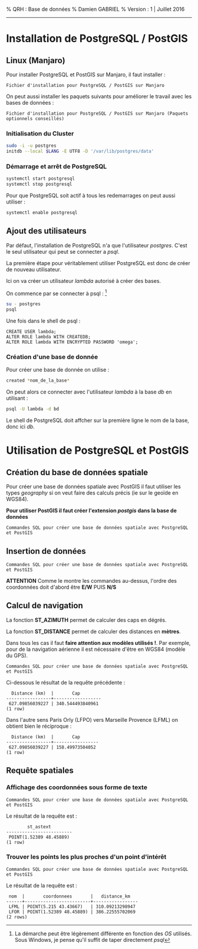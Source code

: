 % QRH : Base de données
% Damien GABRIEL
% Version : 1 | Juillet 2016

<!--[![Built with Spacemacs](https://cdn.rawgit.com/syl20bnr/spacemacs/442d025779da2f62fc86c2082703697714db6514/assets/spacemacs-badge.svg)](http://github.com/syl20bnr/spacemacs)-->

***
# Installation de PostgreSQL / PostGIS #

## Linux (Manjaro) ##

Pour installer PostgreSQL et PostGIS sur Manjaro, il faut installer :

~~~ {include="./fichiers/bash/postgresql_install.txt" .bash}
Fichier d'installation pour PostgreSQL / PostGIS sur Manjaro
~~~

On peut aussi installer les paquets suivants pour améliorer le travail avec les bases de données :

~~~ {include="./fichiers/bash/postgresql_install_opt.txt" .bash}
Fichier d'installation pour PostgreSQL / PostGIS sur Manjaro (Paquets optionnels conseillés)
~~~


### Initialisation du Cluster ###

```bash
sudo -i -u postgres
initdb --local $LANG -E UTF8 -D '/var/lib/postgres/data'
```

### Démarrage et arrêt de PostgreSQL ###

```bash
systemctl start postgresql
systemctl stop postgresql
```

Pour que PostgreSQL soit actif à tous les redemarrages on peut aussi utiliser :

```bash
systemctl enable postgresql
```


## Ajout des utilisateurs ##

Par défaut, l'installation de PostgreSQL n'a que l'utilisateur *postgres*. C'est le seul utilisateur qui peut se connecter a *psql*.

La première étape pour véritablement utiliser PostgreSQL est donc de créer de nouveau utilisateur.

Ici on va créer un utilisateur *lambda* autorisé à créer des bases.

On commence par se connecter à psql : [^4]

```bash
su - postgres
psql
```

[^4]: La démarche peut être légèrement différente en fonction des *OS* utilisés. Sous Windows, je pense qu'il suffit de taper directement *psql*

Une fois dans le shell de psql :

```shell
CREATE USER lambda;
ALTER ROLE lambda WITH CREATEDB;
ALTER ROLE lambda WITH ENCRYPTED PASSWORD 'omega';
```

### Création d'une base de donnée ###

Pour créer une base de donnée on utilise :

``` bash
created *nom_de_la_base*
```

On peut alors ce connecter avec l'utilisateur *lambda* à la base *db* en utilisant :

``` bash
psql -U lambda -d bd
```

Le shell de PostgreSQL doit affcher sur la première ligne le nom de la base, donc ici *db*.

# Utilisation de PostgreSQL et PostGIS #

## Création du base de données spatiale ##

Pour créer une base de données spatiale avec PostGIS il faut utiliser les types *geography* si on veut faire des calculs précis (ie sur le geoïde en WGS84).

**Pour utiliser PostGIS il faut créer l'extension *postgis* dans la base de données**

~~~ {include="./fichiers/SQL/create_spatial_db.sql" .sql}
Commandes SQL pour créer une base de données spatiale avec PostgreSQL et PostGIS
~~~

## Insertion de données ##

~~~ {include="./fichiers/SQL/insert_spatial_db.sql" .sql}
Commandes SQL pour créer une base de données spatiale avec PostgreSQL et PostGIS
~~~

**ATTENTION** Comme le montre les commandes au-dessus, l'ordre des coordonnées doit d'abord être **E/W** PUIS **N/S** 

## Calcul de navigation ##

La fonction **ST_AZIMUTH** permet de calculer des caps en dégrés.

La fonction **ST_DISTANCE** permet de calculer des distances en **mètres**.

Dans tous les cas il faut **faire attention aux modèles utilisés !**. Par exemple, pour de la navigation aérienne il est nécessaire d'être en WGS84 (modèle du GPS).

~~~ {include="./fichiers/SQL/hdg_distance_spatial_db.sql" .sql}
Commandes SQL pour créer une base de données spatiale avec PostgreSQL et PostGIS
~~~

Ci-dessous le résultat de la requête précédente :

```shell
  Distance (km)  |       Cap        
-----------------+------------------
 627.09856039227 | 340.544493840961
(1 row)
```
Dans l'autre sens Paris Orly (LFPO) vers Marseille Provence (LFML) on obtient bien le réciproque :

```shell
  Distance (km)  |       Cap       
-----------------+-----------------
 627.09856039227 | 158.49973504052
(1 row)
```


## Requête spatiales ##

### Affichage des coordonnées sous forme de texte ###

~~~ {include="./fichiers/SQL/show_coordo_text.sql" .sql}
Commandes SQL pour créer une base de données spatiale avec PostgreSQL et PostGIS
~~~

Le résultat de la requête est :
```shell
        st_astext        
-------------------------
 POINT(1.52389 48.45889)
(1 row)
```

### Trouver les points les plus proches d'un point d'intérêt ###

~~~ {include="./fichiers/SQL/nearest_point.sql" .sql}
Commandes SQL pour créer une base de données spatiale avec PostgreSQL et PostGIS
~~~

Le résultat de la requête est :

```shell
 nom  |       coordonnees       |   distance_km   
------+-------------------------+-----------------
 LFML | POINT(5.215 43.43667)   | 310.09213298947
 LFOR | POINT(1.52389 48.45889) | 386.22555702069
(2 rows)
```
